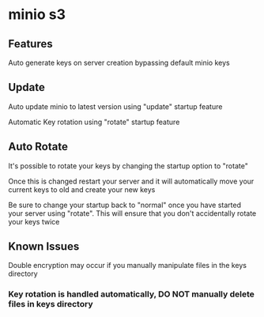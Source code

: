 # minio s3

## Features

Auto generate keys on server creation bypassing default minio keys

## Update

Auto update minio to latest version using "update" startup feature

Automatic Key rotation using "rotate" startup feature

## Auto Rotate

It's possible to rotate your keys by changing the startup option to "rotate"

Once this is changed restart your server and it will automatically move your current keys to old and create your new keys

Be sure to change your startup back to "normal" once you have started your server using "rotate". This will ensure that you don't accidentally rotate your keys twice

## Known Issues

Double encryption may occur if you manually manipulate files in the keys directory

### Key rotation is handled automatically, DO NOT manually delete files in keys directory
